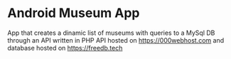 # Android Museum App
App that creates a dinamic list of museums with queries to a MySql DB through an API written in PHP
API hosted on https://000webhost.com and database hosted on https://freedb.tech